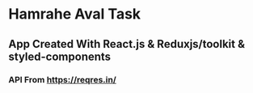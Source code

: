 # Hamrahe Aval Task

## App Created With React.js & Reduxjs/toolkit & styled-components

### API From https://reqres.in/